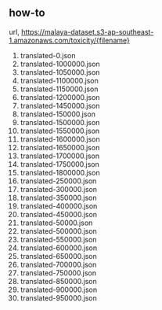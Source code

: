 ## how-to

url, https://malaya-dataset.s3-ap-southeast-1.amazonaws.com/toxicity/{filename}

1. translated-0.json
2. translated-1000000.json
3. translated-1050000.json
4. translated-1100000.json
5. translated-1150000.json
6. translated-1200000.json
7. translated-1450000.json
8. translated-150000.json
9. translated-1500000.json
10. translated-1550000.json
11. translated-1600000.json
12. translated-1650000.json
13. translated-1700000.json
14. translated-1750000.json
15. translated-1800000.json
16. translated-250000.json
17. translated-300000.json
18. translated-350000.json
19. translated-400000.json
20. translated-450000.json
21. translated-50000.json
22. translated-500000.json
23. translated-550000.json
24. translated-600000.json
25. translated-650000.json
26. translated-700000.json
27. translated-750000.json
28. translated-850000.json
29. translated-900000.json
30. translated-950000.json


